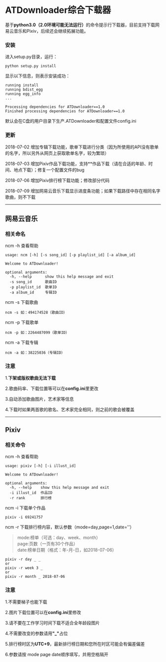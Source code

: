 # ATDownloader综合下载器

基于<b>python3.0（2.0环境可能无法运行）</b>的命令提示行下载器，目前支持下载网易云音乐和Pixiv，后续还会继续拓展功能。

### 安装
进入setup.py目录，运行：  

`python setup.py install`

显示以下信息，则表示安装成功：  

```
running install
running bdist_egg
running egg_info
...

Processing dependencies for ATDownloader==1.0
Finished processing dependencies for ATDownloader==1.0
```

默认会在C盘的用户目录下生产.ATDownloader和配置文件config.ini

### 更新
2018-07-02 增加专辑下载功能，歌单下载进行分类（因为所使用的API没有歌单的名字，所以另外从网页上获取歌单名字，较为繁琐）

2018-07-03 增加Pixiv作品下载功能，支持**作品下载（请在合适的年龄、时间、地点下载）；修复一个配置文件的bug

2018-07-06 增加Pixiv排行榜下载功能；修改部分代码  

2018-07-09 增加网易云音乐下载显示进度条功能；如果下载路径中存在相同名字歌曲，则不下载

***

## 网易云音乐

### 相关命名

ncm -h 查看帮助 

```
usage: ncm [-h] [-s song_id] [-p playlist_id] [-a album_id]

Welcome to ATDownloader!

optional arguments:
  -h, --help      show this help message and exit
  -s song_id      歌曲ID
  -p playlist_id  歌单ID
  -a album_id     专辑ID
```

ncm -s  下载歌曲  

`ncm -s 如：494174528（歌曲ID）`

ncm -p  下载歌单  

`ncm -p 如：2264487099（歌单ID）`

ncm -a  下载专辑 

`ncm -a 如：38225036（专辑ID）`

### 注意

1.**下架或版权歌曲无法下载**  

2.歌曲码率、下载位置等可以在**config.ini**里更改  

3.自动添加歌曲图片，艺术家等信息

4.下载时如果两首歌的歌名、艺术家完全相同，则之前的歌会被覆盖

***

## Pixiv

### 相关命令

ncm -h 查看帮助

```
usage: pixiv [-h] [-i illust_id]

Welcome to ATDownloader!

optional arguments:
  -h, --help    show this help message and exit
  -i illust_id  作品ID
  -r rank       排行榜
```

ncm -i 下载单个作品

`pixiv -i 69241757`

ncm -r 下载排行榜内容，默认参数（mode=day,page=1,date=''） 
>mode:榜单（可选：day、week、month）  
>page:页数（一页有30个作品）  
>date:榜单日期（格式：年-月-日，如2018-07-06）

```
pixiv -r day _ _
or
pixiv -r week 3 _
or
pixiv -r month _ 2018-07-06
```


### 注意
1.不需要梯子也能下载

2.图片下载位置可以在**config.ini**里修改

3.请不要在工作学习时间下载不适合全年龄段图片

4.不需要改变的参数请用<b>"_"</b>占位  

5.排行榜时区为**UTC+9**，最新排行榜日期和您所在时区可能会有偏差偏差

6.参数请按 mode page date顺序填写，并用空格隔开 
